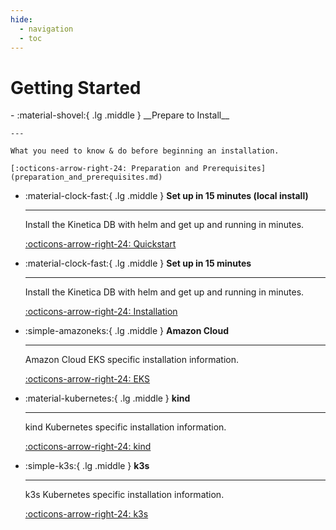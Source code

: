 ```yaml
---
hide:
  - navigation
  - toc
---
```

# Getting Started

<div class="grid cards" markdown>
-   :material-shovel:{ .lg .middle } __Prepare to Install__

    ---

    What you need to know & do before beginning an installation.

    [:octicons-arrow-right-24: Preparation and Prerequisites](preparation_and_prerequisites.md)

-   :material-clock-fast:{ .lg .middle } __Set up in 15 minutes (local install)__

    ---

    Install the Kinetica DB with helm and get up and running in minutes.

    [:octicons-arrow-right-24: Quickstart](quickstart.md)

-   :material-clock-fast:{ .lg .middle } __Set up in 15 minutes__

    ---

    Install the Kinetica DB with helm and get up and running in minutes.

    [:octicons-arrow-right-24: Installation](installation.md)

-   :simple-amazoneks:{ .lg .middle } __Amazon Cloud__

    ---

    Amazon Cloud EKS specific installation information.

    [:octicons-arrow-right-24: EKS](eks.md)

-   :material-kubernetes:{ .lg .middle } __kind__

    ---

    kind Kubernetes specific installation information.

    [:octicons-arrow-right-24: kind](kind.md)

-   :simple-k3s:{ .lg .middle } __k3s__

    ---

    k3s Kubernetes specific installation information.

    [:octicons-arrow-right-24: k3s](k3s.md)
</div>

[//]: # (* [Preparation & Prerequisites]&#40;preparation_and_prerequisites.md&#41;)
[//]: # (* Quickstart)
[//]: # (* [Detailed Installation]&#40;installation.md&#41;)
[//]: # (---)

[//]: # ()
[//]: # (## Kubernetes Variant Specifics)
[//]: # ()
[//]: # (* [EKS Specifics]&#40;eks.md&#41;)
[//]: # (* [kind Specifics]&#40;kind.md&#41;)
[//]: # (* [k3s Specifics]&#40;k3s.md&#41;)
